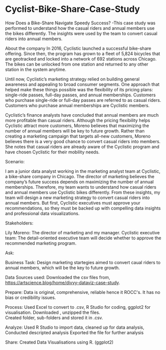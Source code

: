 # Cyclist-Bike-Share-Case-Study
How Does a Bike-Share Navigate Speedy Success? -This case study was performed to understand how the casual riders and annual members use the bikes differently.
The insights were used by the team to convert casual riders into annual members.

About the company
In 2016, Cyclistic launched a successful bike-share offering. Since then, the program has grown to a fleet of 5,824 bicycles that
are geotracked and locked into a network of 692 stations across Chicago. The bikes can be unlocked from one station and
returned to any other station in the system anytime.

Until now, Cyclistic’s marketing strategy relied on building general awareness and appealing to broad consumer segments.
One approach that helped make these things possible was the flexibility of its pricing plans: single-ride passes, full-day passes,
and annual memberships. Customers who purchase single-ride or full-day passes are referred to as casual riders. Customers
who purchase annual memberships are Cyclistic members.

Cyclistic’s finance analysts have concluded that annual members are much more profitable than casual riders. Although the
pricing flexibility helps Cyclistic attract more customers, Moreno believes that maximizing the number of annual members will
be key to future growth. Rather than creating a marketing campaign that targets all-new customers, Moreno believes there is a
very good chance to convert casual riders into members. She notes that casual riders are already aware of the Cyclistic
program and have chosen Cyclistic for their mobility needs.

Scenario:

I am a junior data analyst working in the marketing analyst team at Cyclistic, a bike-share company in Chicago. The director
of marketing believes the company’s future success depends on maximizing the number of annual memberships. Therefore,
my team wants to understand how casual riders and annual members use Cyclistic bikes differently. From these insights,
my team will design a new marketing strategy to convert casual riders into annual members. But first, Cyclistic executives
must approve your recommendations, so they must be backed up with compelling data insights and professional data
visualizations.

Stakeholders:

Lily Moreno: The director of marketing and my manager. 
Cyclistic executive team: The detail-oriented executive team will decide whether to approve the
recommended marketing program.

Ask:

Business Task:
Design marketing startegies aimed to convert caual riders to annual members, 
which will be the key to future growth.

Data Sources used:
Downloaded the csv files from,
https://artscience.blog/home/divvy-dataviz-case-study.

Prepare:
Data is original, comprehensive, reliable hence it ROCC's. 
It has no bias or credibility issues.

Process:
Used Excel to convert to .csv, R Studio for coding, ggplot2 for visualisation.
Downloaded , unzipped the files.  
Created folder, sub-folders and stored it in .csv.

Analyze:
Used R Studio to import data, cleaned up for data analysis, Conducted descripted analysis
Exported the file for further analysis

Share:
Created Data Visualisations using R. (ggplot2)








